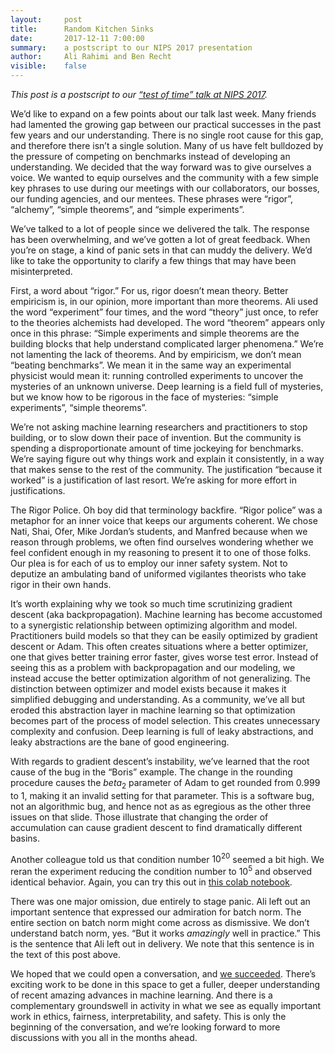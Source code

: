 ```yaml
---
layout:     post
title:      Random Kitchen Sinks
date:       2017-12-11 7:00:00
summary:    a postscript to our NIPS 2017 presentation
author:     Ali Rahimi and Ben Recht
visible:    false
---
```


*This post is a postscript to our [“test of time” talk at NIPS 2017](xxx).*

We’d like to expand on a few points about our talk last week. Many friends had lamented the growing gap between our practical successes in the past few years and our understanding. There is no single root cause for this gap, and therefore there isn’t a single solution. Many of us have felt bulldozed by the pressure of competing on benchmarks instead of developing an understanding. We decided that the way forward was to give ourselves a voice. We wanted to equip ourselves and the community with a few simple key phrases to use during our meetings with our collaborators, our bosses, our funding agencies, and our mentees. These phrases were “rigor”, “alchemy”, “simple theorems”, and “simple experiments”.

We’ve talked to a lot of people since we delivered the talk. The response has been overwhelming, and we’ve gotten a lot of great feedback. When you’re on stage, a kind of panic sets in that can muddy the delivery. We’d like to take the opportunity to clarify a few things that may have been misinterpreted.

First, a word about “rigor.”  For us, rigor doesn’t mean theory. Better empiricism is, in our opinion, more important than more theorems. Ali used the word “experiment” four times, and the word “theory” just once, to refer to the theories alchemists had developed. The word “theorem” appears only once in this phrase: “Simple experiments and simple theorems are the building blocks that help understand complicated larger phenomena.” We’re not lamenting the lack of theorems. And by empiricism, we don’t mean “beating benchmarks”. We mean it in the same way an experimental physicist would mean it: running controlled experiments to uncover the mysteries of an unknown universe. Deep learning is a field full of mysteries, but we know how to be rigorous in the face of mysteries: “simple experiments”, “simple theorems”.

We’re not asking machine learning researchers and practitioners to stop building, or to slow down their pace of invention. But the community is spending a disproportionate amount of time jockeying for benchmarks. We’re saying figure out why things work and explain it consistently, in a way that makes sense to the rest of the community. The justification “because it worked” is a justification of last resort. We’re asking for more effort in justifications.

The Rigor Police. Oh boy did that terminology backfire. “Rigor police” was a metaphor for an inner voice that keeps our arguments coherent. We chose Nati, Shai, Ofer, Mike Jordan’s students, and Manfred because when we reason through problems, we often find ourselves wondering whether we feel confident enough in my reasoning to present it to one of those folks.  Our plea is for each of us to employ our inner safety system. Not to deputize an ambulating band of uniformed vigilantes theorists who take rigor in their own hands.

It’s worth explaining why we took so much time scrutinizing gradient descent (aka backpropagation).  Machine learning has become accustomed to a synergistic relationship between optimizing algorithm and model.  Practitioners build models so that they can be easily optimized by gradient descent or Adam.  This often creates situations where a better optimizer, one that gives better training error faster, gives worse test error.  Instead of seeing this as a problem with backpropagation and our modeling, we instead accuse the better optimization algorithm of not generalizing. The distinction between optimizer and model exists because it makes it simplified debugging and understanding. As a community, we’ve all but eroded this abstraction layer in machine learning so that optimization becomes part of the process of model selection. This creates unnecessary complexity and confusion.  Deep learning is full of leaky abstractions, and leaky abstractions are the bane of good engineering.

With regards to gradient descent’s instability, we’ve learned that the root cause of the bug in the “Boris” example. The change in the rounding procedure causes the $beta_2$ parameter of Adam to get rounded from 0.999 to 1, making it an invalid setting for that parameter. This is a software bug, not an algorithmic bug, and hence not as as egregious as the other three issues on that slide. Those illustrate that changing the order of accumulation can cause gradient descent to find dramatically different basins.

Another colleague told us that condition number $10^20$ seemed a bit high.  We reran the experiment reducing the condition number to $10^5$ and observed identical behavior.  Again, you can try this out in [this colab notebook](https://colab.research.google.com/notebook#fileId=1GTaKfemaN3MsVJAvy8KcF1Kj37VdTRXO).

There was one major omission, due entirely to stage panic. Ali left out an important sentence that expressed our admiration for batch norm. The entire section on batch norm might come across as dismissive.  We don’t understand batch norm, yes. “But it works *amazingly* well in practice.” This is the sentence that Ali left out in delivery.  We note that this sentence is in the text of this post above.

We hoped that we could open a conversation, and [we succeeded](https://www.facebook.com/yann.lecun/posts/10154938130592143).  There’s exciting work to be done in this space to get a fuller, deeper understanding of recent amazing advances in machine learning.  And there is a complementary groundswell in activity in what we see as equally important  work in ethics, fairness, interpretability, and safety.  This is only the beginning of the conversation, and we’re looking forward to more discussions with you all in the months ahead.
